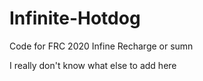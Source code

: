 # Infinite-Hotdog
 Code for FRC 2020 Infine Recharge or sumn
 
 I really don't know what else to add here
 
